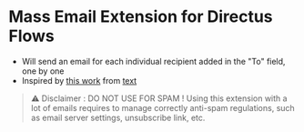 # Mass Email Extension for Directus Flows

* Will send an email for each individual recipient added in the "To" field, one by one
* Inspired by [this work](https://github.com/directus/directus/discussions/16726#discussioncomment-4324604) from [text](https://github.com/raphourbe)

> ⚠️ Disclaimer : DO NOT USE FOR SPAM ! Using this extension with a lot of emails requires to manage correctly anti-spam regulations, such as email server settings, unsubscribe link, etc. 